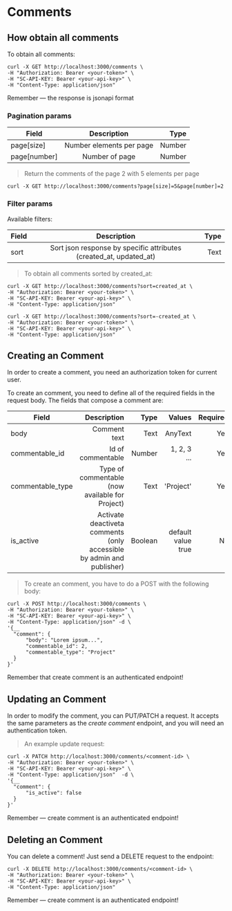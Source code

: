 # Comments

## How obtain all comments

To obtain all comments:

```shell
curl -X GET http://localhost:3000/comments \
-H "Authorization: Bearer <your-token>" \
-H "SC-API-KEY: Bearer <your-api-key>" \
-H "Content-Type: application/json"
```

<aside class="success">
Remember — the response is jsonapi format
</aside>

### Pagination params

| Field           | Description                | Type
| -------------   |:-------------:| -----:|
| page[size]      | Number elements per page   | Number
| page[number]    | Number of page             | Number

> Return the comments of the page 2 with 5 elements per page

```shell
curl -X GET http://localhost:3000/comments?page[size]=5&page[number]=2
```

### Filter params

Available filters:

| Field         | Description           | Type
| ------------- |:-------------:| -----:|
| sort          | Sort json response by specific attributes (created_at, updated_at) | Text


> To obtain all comments sorted by created_at:

```shell
curl -X GET http://localhost:3000/comments?sort=created_at \
-H "Authorization: Bearer <your-token>" \
-H "SC-API-KEY: Bearer <your-api-key>" \
-H "Content-Type: application/json"
```

```shell
curl -X GET http://localhost:3000/comments?sort=-created_at \
-H "Authorization: Bearer <your-token>" \
-H "SC-API-KEY: Bearer <your-api-key>" \
-H "Content-Type: application/json"
```

## Creating an Comment

In order to create a comment, you need an authorization token for current user.

To create an comment, you need to define all of the required fields in the request body. The fields that compose a comment are:

| Field               | Description                                                   | Type   | Values                                          | Required |
| ------------------  | -------------------------------------------------------------:| ------:| -----------------------------------------------:|  -------:|
| body                | Comment text                                                    | Text   | AnyText                                         | Yes
| commentable_id      | Id of commentable                                               | Number | 1, 2, 3 ...                                     | Yes
| commentable_type    | Type of commentable (now available for Project)                 | Text   | 'Project'                                       | Yes
| is_active           | Activate deactiveta comments (only accessible by admin and publisher) | Boolean  | default value true                      | No


> To create an comment, you have to do a POST with the following body:

```shell
curl -X POST http://localhost:3000/comments \
-H "Authorization: Bearer <your-token>" \
-H "SC-API-KEY: Bearer <your-api-key>" \
-H "Content-Type: application/json" -d \
'{__
  "comment": {
      "body": "Lorem ipsum...",
      "commentable_id": 2,
      "commentable_type": "Project"
  }
}'
```

<aside class="notice">
  Remember that create comment is an authenticated endpoint!
</aside>


## Updating an Comment

In order to modify the comment, you can PUT/PATCH a request.
It accepts the same parameters as the _create comment_ endpoint, and you will need an authentication token.

> An example update request:

```shell
curl -X PATCH http://localhost:3000/comments/<comment-id> \
-H "Authorization: Bearer <your-token>" \
-H "SC-API-KEY: Bearer <your-api-key>" \
-H "Content-Type: application/json"  -d \
'{__
  "comment": {
      "is_active": false
  }
}'
```

<aside class="notice">
Remember — create comment is an authenticated endpoint!
</aside>

## Deleting an Comment
You can delete a comment! Just send a DELETE request to the endpoint:

```shell
curl -X DELETE http://localhost:3000/comments/<comment-id> \
-H "Authorization: Bearer <your-token>" \
-H "SC-API-KEY: Bearer <your-api-key>" \
-H "Content-Type: application/json"
```

<aside class="notice">
Remember — create comment is an authenticated endpoint!
</aside>
